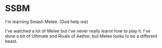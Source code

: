 # SSBM

I'm learning Smash Melee. (God help me)

I've watched a lot of Melee but I've never really learnt how to play it. I've
done a bit of Ultimate and Rivals of Aether, but Melee looks to be a different
beast.
